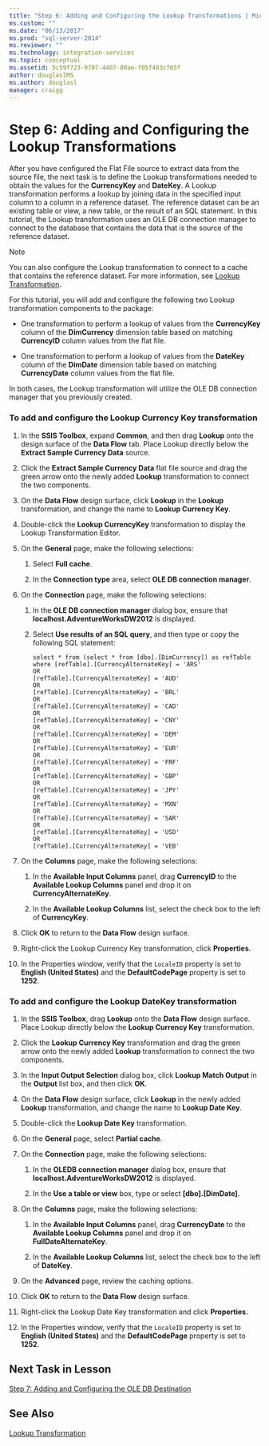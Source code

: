 ```yaml
---
title: "Step 6: Adding and Configuring the Lookup Transformations | Microsoft Docs"
ms.custom: ""
ms.date: "06/13/2017"
ms.prod: "sql-server-2014"
ms.reviewer: ""
ms.technology: integration-services
ms.topic: conceptual
ms.assetid: 5c59f723-9707-4407-80ae-f05f483cf65f
author: douglaslMS
ms.author: douglasl
manager: craigg
---
```

# Step 6: Adding and Configuring the Lookup Transformations
  After you have configured the Flat File source to extract data from the source file, the next task is to define the Lookup transformations needed to obtain the values for the **CurrencyKey** and **DateKey**. A Lookup transformation performs a lookup by joining data in the specified input column to a column in a reference dataset. The reference dataset can be an existing table or view, a new table, or the result of an SQL statement. In this tutorial, the Lookup transformation uses an OLE DB connection manager to connect to the database that contains the data that is the source of the reference dataset.  
  
> [!NOTE]  
>  You can also configure the Lookup transformation to connect to a cache that contains the reference dataset. For more information, see [Lookup Transformation](data-flow/transformations/lookup-transformation.md).  
  
 For this tutorial, you will add and configure the following two Lookup transformation components to the package:  
  
-   One transformation to perform a lookup of values from the **CurrencyKey** column of the **DimCurrency** dimension table based on matching **CurrencyID** column values from the flat file.  
  
-   One transformation to perform a lookup of values from the **DateKey** column of the **DimDate** dimension table based on matching **CurrencyDate** column values from the flat file.  
  
 In both cases, the Lookup transformation will utilize the OLE DB connection manager that you previously created.  
  
### To add and configure the Lookup Currency Key transformation  
  
1.  In the **SSIS Toolbox**, expand **Common**, and then drag **Lookup** onto the design surface of the **Data Flow** tab. Place Lookup directly below the **Extract Sample Currency Data** source.  
  
2.  Click the **Extract Sample Currency Data** flat file source and drag the green arrow onto the newly added **Lookup** transformation to connect the two components.  
  
3.  On the **Data Flow** design surface, click **Lookup** in the **Lookup** transformation, and change the name to **Lookup Currency Key**.  
  
4.  Double-click the **Lookup CurrencyKey** transformation to display the Lookup Transformation Editor.  
  
5.  On the **General** page, make the following selections:  
  
    1.  Select **Full cache**.  
  
    2.  In the **Connection type** area, select **OLE DB connection manager**.  
  
6.  On the **Connection** page, make the following selections:  
  
    1.  In the **OLE DB connection manager** dialog box, ensure that **localhost.AdventureWorksDW2012** is displayed.  
  
    2.  Select **Use results of an SQL query**, and then type or copy the following SQL statement:  
  
        ```  
        select * from (select * from [dbo].[DimCurrency]) as refTable  
        where [refTable].[CurrencyAlternateKey] = 'ARS'  
        OR  
        [refTable].[CurrencyAlternateKey] = 'AUD'  
        OR  
        [refTable].[CurrencyAlternateKey] = 'BRL'  
        OR  
        [refTable].[CurrencyAlternateKey] = 'CAD'  
        OR  
        [refTable].[CurrencyAlternateKey] = 'CNY'  
        OR  
        [refTable].[CurrencyAlternateKey] = 'DEM'  
        OR  
        [refTable].[CurrencyAlternateKey] = 'EUR'  
        OR  
        [refTable].[CurrencyAlternateKey] = 'FRF'  
        OR  
        [refTable].[CurrencyAlternateKey] = 'GBP'  
        OR  
        [refTable].[CurrencyAlternateKey] = 'JPY'  
        OR  
        [refTable].[CurrencyAlternateKey] = 'MXN'  
        OR  
        [refTable].[CurrencyAlternateKey] = 'SAR'  
        OR  
        [refTable].[CurrencyAlternateKey] = 'USD'  
        OR  
        [refTable].[CurrencyAlternateKey] = 'VEB'  
        ```  
  
7.  On the **Columns** page, make the following selections:  
  
    1.  In the **Available Input Columns** panel, drag **CurrencyID** to the **Available Lookup Columns** panel and drop it on **CurrencyAlternateKey**.  
  
    2.  In the **Available Lookup Columns** list, select the check box to the left of **CurrencyKey**.  
  
8.  Click **OK** to return to the **Data Flow** design surface.  
  
9. Right-click the Lookup Currency Key transformation, click **Properties**.  
  
10. In the Properties window, verify that the `LocaleID` property is set to **English (United States)** and the **DefaultCodePage** property is set to **1252**.  
  
### To add and configure the  Lookup DateKey transformation  
  
1.  In the **SSIS Toolbox**, drag **Lookup** onto the **Data Flow** design surface. Place Lookup directly below the **Lookup Currency Key** transformation.  
  
2.  Click the **Lookup Currency Key** transformation and drag the green arrow onto the newly added **Lookup** transformation to connect the two components.  
  
3.  In the **Input Output Selection** dialog box, click **Lookup Match Output** in the **Output** list box, and then click **OK**.  
  
4.  On the **Data Flow** design surface, click **Lookup** in the newly added **Lookup** transformation, and change the name to **Lookup Date Key**.  
  
5.  Double-click the **Lookup Date Key** transformation.  
  
6.  On the **General** page, select **Partial cache**.  
  
7.  On the **Connection** page, make the following selections:  
  
    1.  In the **OLEDB connection manager** dialog box, ensure that **localhost.AdventureWorksDW2012** is displayed.  
  
    2.  In the **Use a table or view** box, type or select **[dbo].[DimDate]**.  
  
8.  On the **Columns** page, make the following selections:  
  
    1.  In the **Available Input Columns** panel, drag **CurrencyDate** to the **Available Lookup Columns** panel and drop it on **FullDateAlternateKey**.  
  
    2.  In the **Available Lookup Columns** list, select the check box to the left of **DateKey**.  
  
9. On the **Advanced** page, review the caching options.  
  
10. Click **OK** to return to the **Data Flow** design surface.  
  
11. Right-click the Lookup Date Key transformation and click **Properties.**  
  
12. In the Properties window, verify that the `LocaleID` property is set to **English (United States)** and the **DefaultCodePage** property is set to **1252**.  
  
## Next Task in Lesson  
 [Step 7: Adding and Configuring the OLE DB Destination](lesson-1-7-adding-and-configuring-the-ole-db-destination.md)  
  
## See Also  
 [Lookup Transformation](data-flow/transformations/lookup-transformation.md)  
  
  
